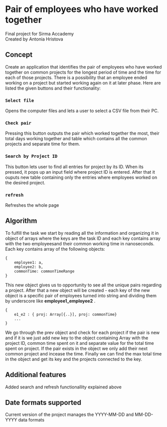# Pair of employees who have worked together

Final project for Sirma Accademy
<br/>
Created by Antonia Hristova

## Concept

Create an application that identifies the pair of employees who
have worked together on common projects for the longest period
of time and the time for each of those projects.
There is a possibility that an employee ended working on a project but started working again on it at later phase.
Here are listed the given buttons and their functionality:

### `Select file`

Opens the computer files and lets a user to select a CSV file from their PC.

### `Check pair`

Pressing this button outputs the pair which worked together the most, their total days working together and table which contains all the common projects and separate time for them.

### `Search by Project ID`

This button lets user to find all entries for project by its ID. When its pressed, it pops up an input field where project ID is entered. After that it ouputs new table containing only the entries where employees worked on the desired project.

### `refresh`

Refreshes the whole page

## Algorithm

To fulfill the task we start by reading all the information and organizing it in object of arrays where the keys are the task ID and each key contains array with the two employeesand their common working time in nanoseconds. Each key contains array of the following objects:

```
{
    employee1: a,
    employee2: b,
    commonTime: commonTimeRange
}
```

This new object gives us to opportunity to see all the unique pairs regarding a project. After that a new object will be created - each key of the new object is a specific pair of employees turned into string and dividing them by underscore like **employee1_employee2** .

```
{
    e1_e2 : { proj: Array[{..}], proj: commonTime}
    ...
}

```

We go through the prev object and check for each project if the pair is new and if it is we just add new key to the object containing Array with the project ID, common time spent on it and separate value for the total time spent on project. If the pair exists in the object we only add their next common project and incease the time. Finally we can find the max total time in the object and get its key and the projects connected to the key.

## Additional features

Added search and refresh functionallity explained above

## Date formats supported

Current version of the project manages the YYYY-MM-DD and MM-DD-YYYY data formats

